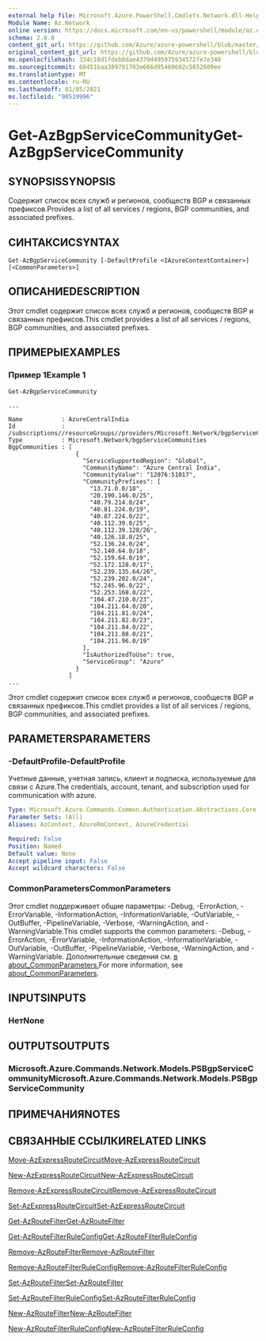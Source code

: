 ```yaml
---
external help file: Microsoft.Azure.PowerShell.Cmdlets.Network.dll-Help.xml
Module Name: Az.Network
online version: https://docs.microsoft.com/en-us/powershell/module/az.network/get-azbgpservicecommunity
schema: 2.0.0
content_git_url: https://github.com/Azure/azure-powershell/blob/master/src/Network/Network/help/Get-AzBgpServiceCommunity.md
original_content_git_url: https://github.com/Azure/azure-powershell/blob/master/src/Network/Network/help/Get-AzBgpServiceCommunity.md
ms.openlocfilehash: 334c10d1fdeb8dae4379d495975934572fe7e340
ms.sourcegitcommit: 68451baa389791703e666d95469602c5652609ee
ms.translationtype: MT
ms.contentlocale: ru-RU
ms.lasthandoff: 01/05/2021
ms.locfileid: "98519996"
---
```

# <span data-ttu-id="aff98-101">Get-AzBgpServiceCommunity</span><span class="sxs-lookup"><span data-stu-id="aff98-101">Get-AzBgpServiceCommunity</span></span>

## <span data-ttu-id="aff98-102">SYNOPSIS</span><span class="sxs-lookup"><span data-stu-id="aff98-102">SYNOPSIS</span></span>
<span data-ttu-id="aff98-103">Содержит список всех служб и регионов, сообществ BGP и связанных префиксов.</span><span class="sxs-lookup"><span data-stu-id="aff98-103">Provides a list of all services / regions, BGP communities, and associated prefixes.</span></span>

## <span data-ttu-id="aff98-104">СИНТАКСИС</span><span class="sxs-lookup"><span data-stu-id="aff98-104">SYNTAX</span></span>

```
Get-AzBgpServiceCommunity [-DefaultProfile <IAzureContextContainer>] [<CommonParameters>]
```

## <span data-ttu-id="aff98-105">ОПИСАНИЕ</span><span class="sxs-lookup"><span data-stu-id="aff98-105">DESCRIPTION</span></span>
<span data-ttu-id="aff98-106">Этот cmdlet содержит список всех служб и регионов, сообществ BGP и связанных префиксов.</span><span class="sxs-lookup"><span data-stu-id="aff98-106">This cmdlet provides a list of all services / regions, BGP communities, and associated prefixes.</span></span>

## <span data-ttu-id="aff98-107">ПРИМЕРЫ</span><span class="sxs-lookup"><span data-stu-id="aff98-107">EXAMPLES</span></span>

### <span data-ttu-id="aff98-108">Пример 1</span><span class="sxs-lookup"><span data-stu-id="aff98-108">Example 1</span></span>
```
Get-AzBgpServiceCommunity

...

Name           : AzureCentralIndia
Id             : /subscriptions//resourceGroups//providers/Microsoft.Network/bgpServiceCommunities/AzureCentralIndia
Type           : Microsoft.Network/bgpServiceCommunities
BgpCommunities : [
                   {
                     "ServiceSupportedRegion": "Global",
                     "CommunityName": "Azure Central India",
                     "CommunityValue": "12076:51017",
                     "CommunityPrefixes": [
                       "13.71.0.0/18",
                       "20.190.146.0/25",
                       "40.79.214.0/24",
                       "40.81.224.0/19",
                       "40.87.224.0/22",
                       "40.112.39.0/25",
                       "40.112.39.128/26",
                       "40.126.18.0/25",
                       "52.136.24.0/24",
                       "52.140.64.0/18",
                       "52.159.64.0/19",
                       "52.172.128.0/17",
                       "52.239.135.64/26",
                       "52.239.202.0/24",
                       "52.245.96.0/22",
                       "52.253.168.0/22",
                       "104.47.210.0/23",
                       "104.211.64.0/20",
                       "104.211.81.0/24",
                       "104.211.82.0/23",
                       "104.211.84.0/22",
                       "104.211.88.0/21",
                       "104.211.96.0/19"
                     ],
                     "IsAuthorizedToUse": true,
                     "ServiceGroup": "Azure"
                   }
                 ]
...
```

<span data-ttu-id="aff98-109">Этот cmdlet содержит список всех служб и регионов, сообществ BGP и связанных префиксов.</span><span class="sxs-lookup"><span data-stu-id="aff98-109">This cmdlet provides a list of all services / regions, BGP communities, and associated prefixes.</span></span>

## <span data-ttu-id="aff98-110">PARAMETERS</span><span class="sxs-lookup"><span data-stu-id="aff98-110">PARAMETERS</span></span>

### <span data-ttu-id="aff98-111">-DefaultProfile</span><span class="sxs-lookup"><span data-stu-id="aff98-111">-DefaultProfile</span></span>
<span data-ttu-id="aff98-112">Учетные данные, учетная запись, клиент и подписка, используемые для связи с Azure.</span><span class="sxs-lookup"><span data-stu-id="aff98-112">The credentials, account, tenant, and subscription used for communication with azure.</span></span>

```yaml
Type: Microsoft.Azure.Commands.Common.Authentication.Abstractions.Core.IAzureContextContainer
Parameter Sets: (All)
Aliases: AzContext, AzureRmContext, AzureCredential

Required: False
Position: Named
Default value: None
Accept pipeline input: False
Accept wildcard characters: False
```

### <span data-ttu-id="aff98-113">CommonParameters</span><span class="sxs-lookup"><span data-stu-id="aff98-113">CommonParameters</span></span>
<span data-ttu-id="aff98-114">Этот cmdlet поддерживает общие параметры: -Debug, -ErrorAction, -ErrorVariable, -InformationAction, -InformationVariable, -OutVariable, -OutBuffer, -PipelineVariable, -Verbose, -WarningAction, and -WarningVariable.</span><span class="sxs-lookup"><span data-stu-id="aff98-114">This cmdlet supports the common parameters: -Debug, -ErrorAction, -ErrorVariable, -InformationAction, -InformationVariable, -OutVariable, -OutBuffer, -PipelineVariable, -Verbose, -WarningAction, and -WarningVariable.</span></span> <span data-ttu-id="aff98-115">Дополнительные сведения см. [в about_CommonParameters.](http://go.microsoft.com/fwlink/?LinkID=113216)</span><span class="sxs-lookup"><span data-stu-id="aff98-115">For more information, see [about_CommonParameters](http://go.microsoft.com/fwlink/?LinkID=113216).</span></span>

## <span data-ttu-id="aff98-116">INPUTS</span><span class="sxs-lookup"><span data-stu-id="aff98-116">INPUTS</span></span>

### <span data-ttu-id="aff98-117">Нет</span><span class="sxs-lookup"><span data-stu-id="aff98-117">None</span></span>

## <span data-ttu-id="aff98-118">OUTPUTS</span><span class="sxs-lookup"><span data-stu-id="aff98-118">OUTPUTS</span></span>

### <span data-ttu-id="aff98-119">Microsoft.Azure.Commands.Network.Models.PSBgpServiceCommunity</span><span class="sxs-lookup"><span data-stu-id="aff98-119">Microsoft.Azure.Commands.Network.Models.PSBgpServiceCommunity</span></span>

## <span data-ttu-id="aff98-120">ПРИМЕЧАНИЯ</span><span class="sxs-lookup"><span data-stu-id="aff98-120">NOTES</span></span>

## <span data-ttu-id="aff98-121">СВЯЗАННЫЕ ССЫЛКИ</span><span class="sxs-lookup"><span data-stu-id="aff98-121">RELATED LINKS</span></span>

[<span data-ttu-id="aff98-122">Move-AzExpressRouteCircuit</span><span class="sxs-lookup"><span data-stu-id="aff98-122">Move-AzExpressRouteCircuit</span></span>](Move-AzExpressRouteCircuit.md)

[<span data-ttu-id="aff98-123">New-AzExpressRouteCircuit</span><span class="sxs-lookup"><span data-stu-id="aff98-123">New-AzExpressRouteCircuit</span></span>](New-AzExpressRouteCircuit.md)

[<span data-ttu-id="aff98-124">Remove-AzExpressRouteCircuit</span><span class="sxs-lookup"><span data-stu-id="aff98-124">Remove-AzExpressRouteCircuit</span></span>](Remove-AzExpressRouteCircuit.md)

[<span data-ttu-id="aff98-125">Set-AzExpressRouteCircuit</span><span class="sxs-lookup"><span data-stu-id="aff98-125">Set-AzExpressRouteCircuit</span></span>](Set-AzExpressRouteCircuit.md)

[<span data-ttu-id="aff98-126">Get-AzRouteFilter</span><span class="sxs-lookup"><span data-stu-id="aff98-126">Get-AzRouteFilter</span></span>](Get-AzRouteFilter.md)

[<span data-ttu-id="aff98-127">Get-AzRouteFilterRuleConfig</span><span class="sxs-lookup"><span data-stu-id="aff98-127">Get-AzRouteFilterRuleConfig</span></span>](Get-AzRouteFilterRuleConfig.md)

[<span data-ttu-id="aff98-128">Remove-AzRouteFilter</span><span class="sxs-lookup"><span data-stu-id="aff98-128">Remove-AzRouteFilter</span></span>](Remove-AzRouteFilter.md)

[<span data-ttu-id="aff98-129">Remove-AzRouteFilterRuleConfig</span><span class="sxs-lookup"><span data-stu-id="aff98-129">Remove-AzRouteFilterRuleConfig</span></span>](Remove-AzRouteFilterRuleConfig.md)

[<span data-ttu-id="aff98-130">Set-AzRouteFilter</span><span class="sxs-lookup"><span data-stu-id="aff98-130">Set-AzRouteFilter</span></span>](Set-AzRouteFilter.md)

[<span data-ttu-id="aff98-131">Set-AzRouteFilterRuleConfig</span><span class="sxs-lookup"><span data-stu-id="aff98-131">Set-AzRouteFilterRuleConfig</span></span>](Set-AzRouteFilterRuleConfig.md)

[<span data-ttu-id="aff98-132">New-AzRouteFilter</span><span class="sxs-lookup"><span data-stu-id="aff98-132">New-AzRouteFilter</span></span>](New-AzRouteFilter.md)

[<span data-ttu-id="aff98-133">New-AzRouteFilterRuleConfig</span><span class="sxs-lookup"><span data-stu-id="aff98-133">New-AzRouteFilterRuleConfig</span></span>](New-AzRouteFilterRuleConfig.md)
